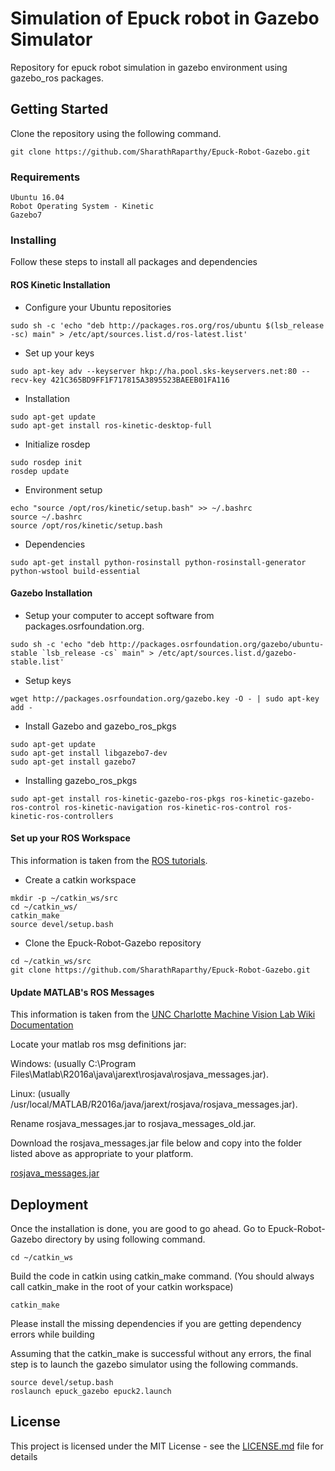 # Simulation of Epuck robot in Gazebo Simulator
Repository for epuck robot simulation in gazebo environment using gazebo_ros packages.

## Getting Started
Clone the repository using the following command.
```
git clone https://github.com/SharathRaparthy/Epuck-Robot-Gazebo.git
```
### Requirements
```
Ubuntu 16.04
Robot Operating System - Kinetic
Gazebo7
```

### Installing

Follow these steps to install all packages and dependencies
#### ROS Kinetic Installation
* Configure your Ubuntu repositories
```
sudo sh -c 'echo "deb http://packages.ros.org/ros/ubuntu $(lsb_release -sc) main" > /etc/apt/sources.list.d/ros-latest.list'
```
* Set up your keys
```
sudo apt-key adv --keyserver hkp://ha.pool.sks-keyservers.net:80 --recv-key 421C365BD9FF1F717815A3895523BAEEB01FA116
```
* Installation
```
sudo apt-get update
sudo apt-get install ros-kinetic-desktop-full
```
* Initialize rosdep
```
sudo rosdep init
rosdep update
```
* Environment setup
```
echo "source /opt/ros/kinetic/setup.bash" >> ~/.bashrc
source ~/.bashrc
source /opt/ros/kinetic/setup.bash
```
* Dependencies
```
sudo apt-get install python-rosinstall python-rosinstall-generator python-wstool build-essential
```

#### Gazebo Installation
* Setup your computer to accept software from packages.osrfoundation.org.
```
sudo sh -c 'echo "deb http://packages.osrfoundation.org/gazebo/ubuntu-stable `lsb_release -cs` main" > /etc/apt/sources.list.d/gazebo-stable.list'
```
* Setup keys
```
wget http://packages.osrfoundation.org/gazebo.key -O - | sudo apt-key add -
```
* Install Gazebo and gazebo_ros_pkgs

```
sudo apt-get update
sudo apt-get install libgazebo7-dev
sudo apt-get install gazebo7
```
* Installing gazebo_ros_pkgs
```
sudo apt-get install ros-kinetic-gazebo-ros-pkgs ros-kinetic-gazebo-ros-control ros-kinetic-navigation ros-kinetic-ros-control ros-kinetic-ros-controllers
```

#### Set up your ROS Workspace

This information is taken from the [ROS tutorials](http://wiki.ros.org/ROS/Tutorials/InstallingandConfiguringROSEnvironment).

* Create a catkin workspace
```
mkdir -p ~/catkin_ws/src
cd ~/catkin_ws/
catkin_make
source devel/setup.bash
```

* Clone the Epuck-Robot-Gazebo repository
```
cd ~/catkin_ws/src
git clone https://github.com/SharathRaparthy/Epuck-Robot-Gazebo.git
```

#### Update MATLAB's ROS Messages

This information is taken from the [UNC Charlotte Machine Vision Lab Wiki Documentation](https://visionlab.uncc.edu/dokuwiki/range-only_slam_from_matlab_using_ros_and_the_gazebo_simulator)

 Locate your matlab ros msg definitions jar:

Windows: (usually C:\Program Files\Matlab\R2016a\java\jarext\rosjava\rosjava_messages.jar).

Linux: (usually /usr/local/MATLAB/R2016a/java/jarext/rosjava/rosjava_messages.jar).

Rename rosjava_messages.jar to rosjava_messages_old.jar.

Download the rosjava_messages.jar file below and copy into the folder listed above as appropriate to your platform.

[rosjava_messages.jar](https://visionlab.uncc.edu/dokuwiki/_media/rosjava_messages.jar) 

## Deployment
Once the installation is done, you are good to go ahead. Go to Epuck-Robot-Gazebo directory by using following command.
```
cd ~/catkin_ws
```
Build the code in catkin using catkin_make command. (You should always call catkin_make in the root of your catkin workspace)
```
catkin_make
```
Please install the missing dependencies if you are getting dependency errors while building

Assuming that the catkin_make is successful without any errors, the final step is to launch the gazebo simulator using the following commands.
```
source devel/setup.bash
roslaunch epuck_gazebo epuck2.launch
```
## License

This project is licensed under the MIT License - see the [LICENSE.md](LICENSE.md) file for details

